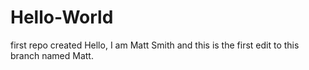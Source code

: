 # Hello-World
first repo created
Hello, I am Matt Smith and this is the first edit to this branch named Matt.
